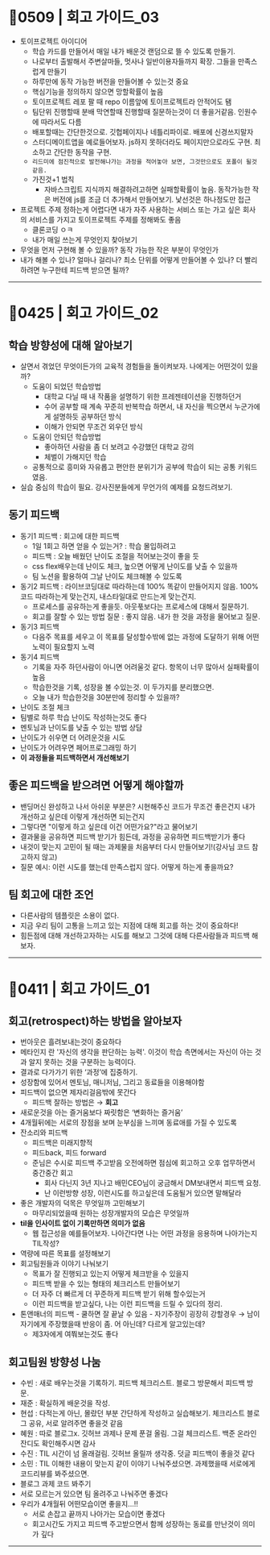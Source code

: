 # 🎈0509 | 회고 가이드_03
- 토이프로젝트 아이디어
    - 학습 카드를 만들어서 매일 내가 배운것 랜덤으로 뜰 수 있도록 만들기.
    - 나로부터 출발해서 주변살마들, 멋사나 일반이용자들까지 확장. 그들을 만족스럽게 만들기
    - 하루만에 동작 가능한 버전을 만들어볼 수 있는것 중요
    - 핵심기능을 정의하지 않으면 망할확률이 높음
    - 토이프로젝트 레포 팔 때 repo 이름앞에 토이프로젝트라 안적어도 됌
    - 팀단위 진행할때 분배 막연할때 진행할때 질문하는것이 더 좋을거같음. 인원수에 따라서도 다름
    - 배포할때는 간단한것으로. 깃헙페이지나 네틀리파이로. 배포에 신경쓰지말자
    - 스터디메이트앱을 예로들어보자. js하지 못하더라도 페이지만으로라도 구현. 최소하고 간단한 동작을 구현.
    - `리드미에 점진적으로 발전해나가는 과정을 적어놓아 보면, 그것만으로도 포폴이 될것같음.`
    - 가진것+1 법칙
        - 자바스크립트 지식까지 해결하려고하면 실패할확률이 높음. 동작가능한 작은 버전에 js를 조금 더 추가해서 만들어보기. 낯선것은 하나정도만 접근
- 프로젝트 주제 정하는게 어렵다면 내가 자주 사용하는 서비스 또는 가고 싶은 회사의 서비스를 가지고 토이프로젝트 주제를 정해봐도 좋음
    - 클론코딩 ㅇㅋ
    - 내가 매일 쓰는게 무엇인지 찾아보기
- 무엇을 먼저 구현해 볼 수 있을까? 동작 가능한 작은 부분이 무엇인가
- 내가 해볼 수 있나? 얼마나 걸리나? 최소 단위를 어떻게 만들어볼 수 있나? 더 빨리 하려면 누구한테 피드백 받으면 될까?
---

# 🎈0425 | 회고 가이드_02
## 학습 방향성에 대해 알아보기
- 살면서 겪었던 무엇이든가의 교육적 경험들을 돌이켜보자. 나에게는 어떤것이 있을까?
    - 도움이 되었던 학습방법
        - 대학교 다닐 때 내 작품을 설명하기 위한 프레젠테이션을 진행하던거
        - 수어 공부할 때 계속 꾸준히 반복학습 하면서, 내 자신을 찍으면서 누군가에게 설명하듯 공부하던 방식
        - 이해가 안되면 무조건 외우던 방식
    - 도움이 안되던 학습방법
        - 좋아하던 사람을 좀 더 보려고 수강했던 대학교 강의
        - 체벌이 가해지던 학습
    - 공통적으로 흥미와 자유롭고 편안한 분위기가 공부에 학습이 되는 공통 키워드였음. 
- 실습 중심의 학습이 필요. 강사진분들에게 무언가의 예제를 요청드려보기.

## 동기 피드백
- 동기1 피드백 : 회고에 대한 피드백
    - 1일 1회고 하면 얻을 수 있는거? : 학습 몰입하려고
    - 피드백 : 오늘 배웠던 난이도 조절을 적어보는것이 좋을 듯
    - css flex배우는데 난이도 체크, 높으면 어떻게 난이도를 낮출 수 있을까
    - 팀 노션을 활용하여 그날 난이도 체크해볼 수 있도록
- 동기2 피드백 : 라이브코딩대로 따라하는데 100% 똑같이 만들어지지 않음. 100% 코드 따라하는게 맞는건지, 내스타일대로 만드는게 맞는건지.
    - 프로세스를 공유하는게 좋을듯. 아웃푻보다는 프로세스에 대해서 질문하기.
    - 회고를 잘할 수 있는 방법 질문 : 좋지 않음. 내가 한 것을 과정을 물어보고 질문.
- 동기3 피드백
    - 다음주 목표를 세우고 이 목표를 달성할수밖에 없는 과정에 도달하기 위해 어떤 노력이 필요할지 노력
- 동기4 피드백
    - 기록을 자주 하던사람이 아니면 어려울것 같다. 항목이 너무 많아서 실패확률이 높음
    - 학습한것을 기록, 성장을 볼 수있는것. 이 두가지를 분리했으면.
    - 오늘 내가 학습한것을 30분만에 정리할 수 있을까?
- 난이도 조절 체크
- 팀별로 하루 학습 난이도 작성하는것도 좋다
- 멘토님과 난이도를 낮출 수 있는 방법 상담
- 난이도가 쉬우면 더 어려운것을 시도
- 난이도가 어려우면 페어프로그래밍 하기
- **이 과정들을 피드백하면서 개선해보기**

## 좋은 피드백을 받으려면 어떻게 해야할까
- 밴딩머신 완성하고 나서 아쉬운 부분은? 시현해주신 코드가 무조건 좋은건지 내가 개선하고 싶은데 이렇게 개선하면 되는건지
- 그렇다면 "이렇게 하고 싶은데 이건 어떤가요?"라고 물어보기
- 결과물을 공유하면 피드백 받기가 힘든데, 과정을 공유하면 피드백받기가 좋다
- 내것이 맞는지 고민이 될 때는 과제물을 처음부터 다시 만들어보기!(강사님 코드 참고하지 않고)
- 질문 예시: 이런 시도를 했는데 만족스럽지 않다. 어떻게 하는게 좋을까요?

## 팀 회고에 대한 조언
- 다른사람의 템플릿은 소용이 없다.
- 지금 우리 팀이 고통을 느끼고 있는 지점에 대해 회고를 하는 것이 중요하다!
- 힘든점에 대해 개선하고자하는 시도를 해보고 그것에 대해 다른사람들과 피드백 해보자.

---
# 🎈0411 | 회고 가이드_01
## 회고(retrospect)하는 방법을 알아보자
-   번아웃은 흘려보내는것이 중요하다
-   메타인지 란 '자신의 생각을 판단하는 능력'. 이것이 학습 측면에서는 자신이 아는 것과 알지 못하는 것을 구분하는 능력이다.
-   결과로 다가가기 위한 ‘과정’에 집중하기.
-   성장함에 있어서 멘토님, 매니저님, 그리고 동료들을 이용해야함
-   피드백이 없으면 제자리걸음밖에 못간다
    -   피드백 잘하는 방법은 → **회고**
-   새로운것을 아는 즐거움보다 짜릿함은 ‘변화하는 즐거움’
-   4개월뒤에는 서로의 장점을 보며 눈부심을 느끼며 동료애를 가질 수 있도록
-   잔소리와 피드백
    -   피드백은 미래지향적
    -   피드back, 피드 forward
    -   준님은 수시로 피드백 주고받음 오전에하면 점심에 회고하고 오후 업무하면서 중간중간 회고
        -   회사 다닌지 3년 지나고 배민CEO님이 궁금해서 DM보내면서 피드백 요청.
        -   난 이런방향 성장, 이런시도를 하고싶은데 도움될거 있으면 말해달라
-   좋은 개발자의 덕목은 무엇일까 고민해보기
    -   마무리되었을때 원하는 성장개발자의 모습은 무엇일까
-   **til을 인사이트 없이 기록만하면 의미가 없음**
    -   웹 접근성을 예를들어보자. 나아간다면 나는 어떤 과정을 응용하며 나아가는지 TIL작성?
-   역량에 따른 목표를 설정해보기
-   회고팀원들과 이야기 나눠보기
    -   목표가 잘 진행되고 있는지 어떻게 체크받을 수 있을지
    -   피드백 받을 수 있는 형태의 체크리스트 만들어보기
    -   더 자주 더 빠르게 더 꾸준하게 피드백 받기 위해 할수있는거
    -   이런 피드백을 받고싶다, 나는 이런 피드백을 드릴 수 있다의 정리.
  -   톤앤매너의 피드백
    -   쿨하면 잘 끝날 수 있음
    -   자기주장이 굉장히 강할경우 → 남이 자기에게 주장했을때 반응이 좀. 어 아닌데? 다르게 알고있는데?
        -   제3자에게 여쭤보는것도 좋다

## 회고팀원 방향성 나눔

-   수빈 : 새로 배우는것을 기록하기. 피드백 체크리스트. 블로그 방문해서 피드백 방문.
-   재준 : 확실하게 배운것을 작성.
-   현섭 : 다적는게 아닌, 몰랐던 부분 간단하게 작성하고 실습해보기. 체크리스트 블로그 공유, 서로 알려주면 좋을것 같음
-   혜원 : 따로 블로그x. 깃허브 과제나 문제 푼걸 올림. 그걸 체크리스트. 백준 온라인 잔디도 확인해주시면 감사
-   수진 : TIL 시간이 넘 올래걸림. 깃허브 올릴까 생각중. 덧글 피드백이 좋을것 같다
-   소민 : TIL 이해한 내용이 맞는지 같이 이야기 나눠주셨으면. 과제했을때 서로에게 코드리뷰를 봐주셨으면.
-   블로그 과제 코드 봐주기
-   서로 모르는거 있으면 팀 올려주고 나눠주면 좋겠다
-   우리가 4개월뒤 어떤모습이면 좋을지...!!
    -   서로 손잡고 끝까지 나아가는 모습이면 좋겠다
    -   회고시간도 가지고 피드백 주고받으면서 함께 성장하는 동료를 만난것이 의미가 깊다

---

